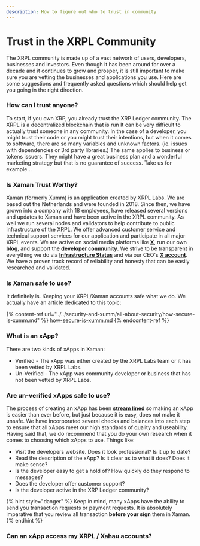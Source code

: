 ```yaml
---
description: How to figure out who to trust in community
---
```


# Trust in the XRPL Community

The XRPL community is made up of a vast network of users, developers, businesses and investors. Even though it has been around for over a decade and it continues to grow and prosper, it is still important to make sure you are vetting the businesses and applications you use. Here are some suggestions and frequently asked questions which should help get you going in the right direction.

### How can I trust anyone?

To start, if you own XRP, you already trust the XRP Ledger community. The XRPL is a decentralized blockchain that is run It can be very difficult to actually trust someone in any community. In the case of a developer, you might trust their code or you might trust their intentions, but when it comes to software, there are so many variables and unknown factors. (ie. issues with dependencies or 3rd party libraries.) The same applies to business or tokens issuers. They might have a great business plan and a wonderful marketing strategy but that is no guarantee of success. Take us for example... &#x20;

### Is Xaman Trust Worthy?

Xaman (formerly Xumm) is an application created by XRPL Labs. We are based out the Netherlands and were founded in 2018. Since then, we have grown into a company with 18 employees, have released several versions and updates to Xaman and have been active in the XRPL community. As well we run several nodes and validators to help contribute to public infrastructure of the XRPL. We offer advanced customer service and technical support services for our application and participate in all major XRPL events. We are active on social media platforms like [**X**](https://twitter.com/XummWallet), run our own [**blog**](https://blog.xumm.app/),  and support the [**developer community**](https://docs.xumm.dev/). We strive to be transparent in everything we do via [**Infrastructure Status**](https://xrpllabs.statuspage.io) and via our CEO's [**X account**](https://twitter.com/WietseWind). We have a proven track record of reliability and honesty that can be easily researched and validated.

### Is Xaman safe to use?

It definitely is. Keeping your XRPL/Xaman accounts safe what we do. We actually have an article dedicated to this topic:

{% content-ref url="../../security-and-xumm/all-about-security/how-secure-is-xumm.md" %}
[how-secure-is-xumm.md](../../security-and-xumm/all-about-security/how-secure-is-xumm.md)
{% endcontent-ref %}



### What is an xApp?

There are two kinds of xApps in Xaman:

* Verified - The xApp was either created by the XRPL Labs team or it has been vetted by XRPL Labs.&#x20;
* Un-Verified - The xApp was community developer or business that has not been vetted by XRPL Labs.

### Are un-verified xApps safe to use?

The process of creating an xApp has been [**stream lined**](https://docs.xumm.dev/) so making an xApp is easier than ever before, but just because it is easy, does not make it unsafe. We have incorporated several checks and balances into each step to ensure that all xApps meet our high standards of quality and useability. Having said that, we do recommend that you do your own research when it comes to choosing which xApps to use. Things like:

* Visit the developers website. Does it look professional? Is it up to date?
* Read the description of the xApp? Is it clear as to what it does? Does it make sense?
* Is the developer easy to get a hold of? How quickly do they respond to messages?
* Does the developer offer customer support?
* Is the developer active in the XRP Ledger community?

{% hint style="danger" %}
Keep in mind, many xApps have the ability to send you transaction requests or payment requests. It is absolutely imparative that you review all transaction **before your sign** them in Xaman.&#x20;
{% endhint %}

### Can an xApp access my XRPL / Xahau accounts?



